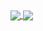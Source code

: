 <a href="https://github.com/NidalZabade/github-readme-stats">
  <img align="center" src="https://github-readme-stats.vercel.app/api/pin/?username=NidalZabade&repo=github-readme-stats" />
</a>
<a href="https://github.com/NidalZabade/convoychat">
  <img align="center" src="https://github-readme-stats.vercel.app/api/pin/?username=NidalZabade&repo=convoychat" />
</a>
